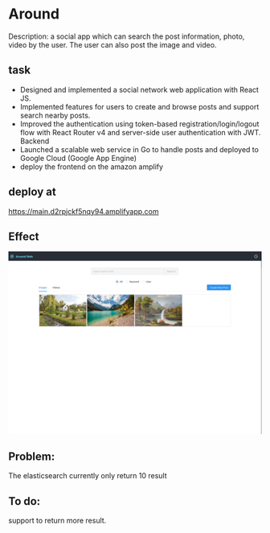 # Around
Description: a social app which can search the post information, photo, video by the user. The user can also post the image and video.

## task
* Designed and implemented a social network web application with React JS.
* Implemented features for users to create and browse posts and support search nearby posts.
* Improved the authentication using token-based registration/login/logout flow with React Router v4 and server-side user authentication with JWT.
Backend
* Launched a scalable web service in Go to handle posts and deployed to Google Cloud (Google App Engine) 
* deploy the frontend on the amazon amplify

## deploy at
https://main.d2rpjckf5nqy94.amplifyapp.com

## Effect
![app](app.jpg)

## Problem:
The elasticsearch currently only return 10 result

## To do:
support to return more result.





 
